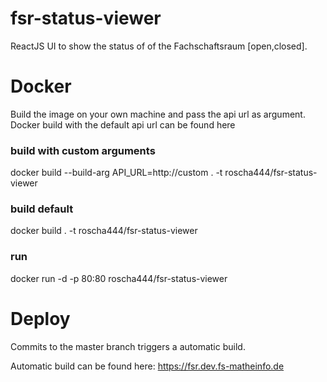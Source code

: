  # fsr-status-viewer
 ReactJS UI to show the status of of the Fachschaftsraum [open,closed].

# Docker

Build the image on your own machine and pass the api url as argument.
Docker build with the default api url can be found here

### build with custom arguments

docker build --build-arg API_URL=http://custom . -t roscha444/fsr-status-viewer

### build default

docker build . -t roscha444/fsr-status-viewer
### run

docker run -d -p 80:80 roscha444/fsr-status-viewer

# Deploy

Commits to the master branch triggers a automatic build.

Automatic build can be found here: https://fsr.dev.fs-matheinfo.de
